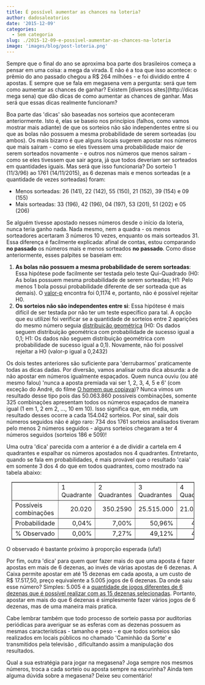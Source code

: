 ```yaml
---
title: É possível aumentar as chances na loteria?
author: dadosaleatorios
date: '2015-12-09'
categories:
  - Sem categoria
slug: ./2015-12-09-e-possivel-aumentar-as-chances-na-loteria
image: 'images/blog/post-loteria.png'
---
```


Sempre que o final do ano se aproxima boa parte dos brasileiros começa a pensar em uma coisa: a mega da virada. E não é a toa que isso acontece: o prêmio do ano passado chegou a R$ 264 milhões - e foi dividido entre 4 apostas. E sempre que se fala em megasena vem a pergunta: será que tem como aumentar as chances de ganhar? Existem [diversos sites](http://dicas mega sena) que dão dicas de como aumentar as chances de ganhar. Mas será que essas dicas realmente funcionam?

Boa parte das 'dicas' são baseadas nos sorteios que aconteceram anteriormente. Isto é, elas se baseio nos princípios (falhos, como vamos mostrar mais adiante) de que os sorteios não são independentes entre si ou que as bolas não possuem a mesma probabilidade de serem sorteadas (ou ambos). Os mais bizarro é que alguns locais sugerem apostar nos números que mais saíram - como se eles tivessem uma probabilidade maior de serem sorteados novamente - e outros nos números que menos saíram - como se eles tivessem que sair agora, já que todos deveriam ser sorteados em quantidades iguais. Mas será que isso funcionaria? Do sorteio 1 (11/3/96) ao 1761 (14/11/2015), as 6 dezenas mais e menos sorteadas (e a quantidade de vezes sorteadas) foram:

  * Menos sorteadas:  26 (141), 22 (142), 55 (150), 21 (152), 39 (154) e 09 (155)
  * Mais sorteadas: 33 (196), 42 (196), 04 (197), 53 (201), 51 (202) e 05 (206)

Se alguém tivesse apostado nesses números desde o início da loteria, nunca  teria ganho nada. Nada mesmo, nem a quadra - os menos sorteadores acertaram 3 números 10 vezes, enquanto os mais sorteados 31. Essa diferença é facilmente explicada: afinal de contas, estou comparando **no passado** os números mais e menos sorteados **no passado**. Como disse anteriormente, esses palpites se baseiam em:

  1. **As bolas não possuem a mesma probabilidade de serem sorteadas**: Essa hipótese pode facilmente ser testada pelo teste Qui-Quadrado (H0: As bolas possuem mesma probabilidade de serem sorteadas; H1: Pelo menos 1 bola possui probabilidade diferente de ser sorteada que as demais). O [valor-p](https://pt.wikipedia.org/wiki/Valor-p) encontra foi 0,1174 e, portanto, não é possível rejeitar H0.
  2. **Os sorteios não são independentes entre si**: Essa hipótese é mais difícil de ser testada por não ter um teste específico para tal. A opção que eu utilizei foi verificar se a quantidade de sorteios entre 2 aparições do mesmo número seguia [distribuição geométrica](https://pt.wikipedia.org/wiki/Distribui%C3%A7%C3%A3o_geom%C3%A9trica) (H0: Os dados seguem distribuição geométrica com probabilidade de sucesso igual a 0,1; H1: Os dados não seguem distribuição geométrica com probabilidade de sucesso igual a 0,1). Novamente, não foi possível rejeitar a H0 (valor-p igual a 0,2432)

Os dois testes anteriores são suficiente para 'derrubarmos' praticamente todas as dicas dadas. Por diversão, vamos analisar outra dica absurda: a de não apostar em números igualmente espaçados. Quem nunca ouviu (ou até mesmo falou) 'nunca a aposta premiada vai ser 1, 2, 3, 4, 5 e 6' (com exceção do André, do filme [O homem que copiava](http://www.imdb.com/title/tt0367859/?ref_=fn_al_tt_1))? Nunca vimos um resultado desse tipo pois das 50.063.860 possíveis combinações, somente 325 combinações apresentam todos os números espaçados de maneira igual (1 em 1, 2 em 2, ..., 10 em 10). Isso significa que, em média, um resultado desses ocorre a cada 154.042 sorteios. Por sinal, sair dois números seguidos não é algo raro: 734 dos 1761 sorteios analisados tiveram pelo menos 2 números seguidos - alguns sorteios chegaram a ter 4 números seguidos (sorteios 186 e 509)!

Uma outra 'dica' parecida com a anterior é a de dividir a cartela em 4 quadrantes e espalhar os números apostados nos 4 quadrantes. Entretanto, quando se fala em probabilidades, é mais provável que o resultado 'caia' em somente 3 dos 4 do que em todos quadrantes, como mostrado na tabela abaixo:

<table cellpadding="0" cellspacing="0" style="margin-left:auto;margin-right:auto;text-align:left;width:478px;" border="1" > <tbody ><tr style="height:12.75pt;" >
<td width="145" style="height:12.75pt;width:109pt;" class="xl25" height="17" >
</td>
<td width="78" style="width:59pt;" class="xl24" >1 Quadrante
</td>
<td width="85" style="width:64pt;" class="xl24" >2 Quadrantes
</td>
<td width="85" style="width:64pt;" class="xl24" >3 Quadrantes
</td>
<td width="85" style="width:64pt;" class="xl24" >4 Quadrantes
</td> </tr><tr style="height:12.75pt;" >
<td style="height:12.75pt;" class="xl26" height="17" >Possíveis combinações
</td>
<td align="right" >20.020
</td>
<td align="right" >350.2590
</td>
<td align="right" >25.515.000
</td>
<td align="right" >21.026.250
</td> </tr><tr style="height:12.75pt;" >
<td style="height:12.75pt;" class="xl26" height="17" >Probabilidade
</td>
<td align="right" class="xl22" >0,04%
</td>
<td align="right" class="xl22" >7,00%
</td>
<td align="right" class="xl22" >50,96%
</td>
<td align="right" class="xl22" >42,00%
</td> </tr><tr style="height:12.75pt;" >
<td style="height:12.75pt;" class="xl26" height="17" >% Observado
</td>
<td align="right" class="xl23" >0,00%
</td>
<td align="right" class="xl22" >7,27%
</td>
<td align="right" class="xl22" >49,12%
</td>
<td align="right" class="xl22" >43,61%
</td> </tr></tbody></table>

O observado é bastante próximo à proporção esperada (ufa!)

Por fim, outra 'dica' para quem quer fazer mais do que uma aposta é fazer apostas em mais de 6 dezenas, ao invés de várias apostas de 6 dezenas. A Caixa permite apostar em até 15 dezenas em cada aposta, a um custo de R$ 17.517,50, preço equivalente a 5.005 jogos de 6 dezenas. Da onde saiu esse número? Simples: 5.005 é a [quantidade de jogos diferentes de 6 dezenas que é possível realizar com as 15 dezenas selecionadas](http://www.wolframalpha.com/input/?i=C%2815%2C+6%29). Portanto, apostar em mais do que 6 dezenas é simplesmente fazer vários jogos de 6 dezenas, mas de uma maneira mais pratica.

Cabe lembrar também que todo processo de sorteio passa por auditorias periódicas para averiguar se as esferas com as dezenas possuem as mesmas características - tamanho e peso - e que todos sorteios são realizados em locais públicos no chamado 'Caminhão da Sorte' e transmitidos pela  televisão , dificultando assim a manipulação dos resultados.

Qual a sua estratégia para jogar na megasena? Joga sempre nos mesmos números, troca a cada sorteio ou aposta sempre na escurinha? Ainda tem alguma dúvida sobre a megasena? Deixe seu comentário!
